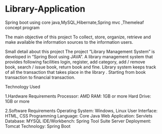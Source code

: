 # Library-Application
Spring boot using core java,MySQL,Hibernate,Spring mvc ,Themeleaf concept program

The main objective of this project To collect, store, organize, retrieve and make available the information sources to the information users.

Small detail about this project The project “Library Management System” is developed in “Spring Boot using JAVA”. A library management system that provides following facilities login, register, add category, add / remove book, search / issue book, return book and fine. Library system keeps track of all the transaction that takes place in the library . Starting from book transaction to financial transaction.

Technology Used

 1.Hardware Requirements Processor: AMD RAM: 1GB or more Hard Drive: 1GB or more

 2.Software Requirements Operating System: Windows, Linux User Interface: HTML, CSS Programming Language: Core Java Web Application: Servlets Database: MYSQL  IDE/Workbench: Spring Tool Suite Server Deployment: Tomcat Technology: Spring Boot
